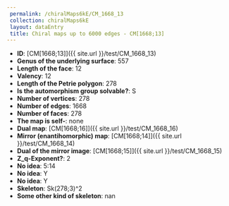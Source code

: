 ```yaml
--- 
 permalink: /chiralMaps6kE/CM_1668_13 
 collection: chiralMaps6kE
 layout: dataEntry
 title: Chiral maps up to 6000 edges - CM[1668;13]
---
```


- **ID**: [CM[1668;13]]({{ site.url }}/test/CM_1668_13)
- **Genus of the underlying surface**: 557
- **Length of the face**: 12
- **Valency**: 12
- **Length of the Petrie polygon**: 278
- **Is the automorphism group solvable?**: S
- **Number of vertices**: 278
- **Number of edges**: 1668
- **Number of faces**: 278
- **The map is self-**: none
- **Dual map**: [CM[1668;16]]({{ site.url }}/test/CM_1668_16)
- **Mirror (enantihomorphic) map**: [CM[1668;14]]({{ site.url }}/test/CM_1668_14)
- **Dual of the mirror image**: [CM[1668;15]]({{ site.url }}/test/CM_1668_15)
- **Z_q-Exponent?**: 2
- **No idea**:  5:14
- **No idea**: Y
- **No idea**: Y
- **Skeleton**: Sk(278;3)^2
- **Some other kind of skeleton**: nan
